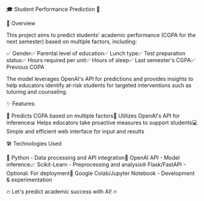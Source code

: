 🎓 Student Performance Prediction 🚀

📌 Overview

This project aims to predict students' academic performance (CGPA for the next semester) based on multiple factors, including:

✅ Gender✅ Parental level of education✅ Lunch type✅ Test preparation status✅ Hours required per unit✅ Hours of sleep✅ Last semester's CGPA✅ Previous CGPA

The model leverages OpenAI's API for predictions and provides insights to help educators identify at-risk students for targeted interventions such as tutoring and counseling.

✨ Features:

🚀 Predicts CGPA based on multiple factors🤖 Utilizes OpenAI's API for inference📊 Helps educators take proactive measures to support students💻 Simple and efficient web interface for input and results

🛠️ Technologies Used

📝 Python - Data processing and API integration🧠 OpenAI API - Model inference📈 Scikit-Learn - Preprocessing and analysis🌐 Flask/FastAPI - Optional: For deployment🔬 Google Colab/Jupyter Notebook - Development & experimentation

🔥 Let's predict academic success with AI! 🔥


